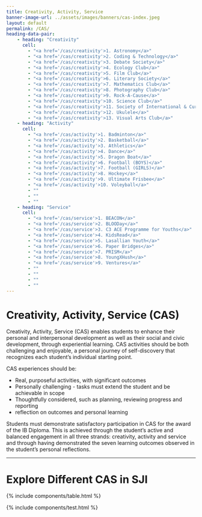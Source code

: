 ```yaml
---
title: Creativity, Activity, Service
banner-image-url: ../assets/images/banners/cas-index.jpeg
layout: default
permalink: /CAS/
heading-data-pair:
    - heading: "Creativity"
      cell: 
        - "<a href='/cas/creativity'>1. Astronomy</a>"
        - "<a href='/cas/creativity'>2. Coding & Technology</a>"
        - "<a href='/cas/creativity'>3. Debate Society</a>"
        - "<a href='/cas/creativity'>4. Ecology Club</a>"
        - "<a href='/cas/creativity'>5. Film Club</a>"
        - "<a href='/cas/creativity'>6. Literary Society</a>"
        - "<a href='/cas/creativity'>7. Mathematics Club</a>"
        - "<a href='/cas/creativity'>8. Photography Club</a>"
        - "<a href='/cas/creativity'>9. Rock-A-Cause</a>"
        - "<a href='/cas/creativity'>10. Science Club</a>"
        - "<a href='/cas/creativity'>11. Society of International & Current Affairs (SICA)</a>"
        - "<a href='/cas/creativity'>12. Ukulele</a>"
        - "<a href='/cas/creativity'>13. Visual Arts Club</a>"
    - heading: "Activity"
      cell:
        - "<a href='/cas/activity'>1. Badminton</a>"
        - "<a href='/cas/activity'>2. Basketball</a>"
        - "<a href='/cas/activity'>3. Athletics</a>"
        - "<a href='/cas/activity'>4. Dance</a>"
        - "<a href='/cas/activity'>5. Dragon Boat</a>"
        - "<a href='/cas/activity'>6. Football (BOYS)</a>"
        - "<a href='/cas/activity'>7. Football (GIRLS)</a>"
        - "<a href='/cas/activity'>8. Hockey</a>"
        - "<a href='/cas/activity'>9. Ultimate Frisbee</a>"
        - "<a href='/cas/activity'>10. Voleyball</a>"
        - ""
        - ""
        - ""
    - heading: "Service"
      cell:
        - "<a href='/cas/service'>1. BEACON</a>"
        - "<a href='/cas/service'>2. BLOODay</a>"
        - "<a href='/cas/service'>3. C3 ACE Programme for Youths</a>"
        - "<a href='/cas/service'>4. KidsRead</a>"
        - "<a href='/cas/service'>5. Lasallian Youth</a>"
        - "<a href='/cas/service'>6. Paper Bridges</a>"
        - "<a href='/cas/service'>7. PRISM</a>"
        - "<a href='/cas/service'>8. YoungXHush</a>"
        - "<a href='/cas/service'>9. Ventures</a>"
        - ""
        - ""
        - ""
        - ""
---
```


# Creativity, Activity, Service (CAS)

Creativity, Activity, Service (CAS) enables students to enhance their personal and 
interpersonal development as well as their social and civic development, through experiential 
learning. CAS activities should be both challenging and enjoyable, a personal journey of 
self-discovery that recognizes each student’s individual starting point.

CAS experiences should be:
* Real, purposeful activities, with significant outcomes
* Personally challenging - tasks must extend the student and be achievable in scope
* Thoughtfully considered, such as planning, reviewing progress and reporting
* reflection on outcomes and personal learning

Students must demonstrate satisfactory participation in CAS for the award of the IB Diploma. 
This is achieved through the student’s active and balanced engagement in all three strands: 
creativity, activity and service and through having demonstrated the seven learning outcomes 
observed in the student’s personal reflections.

---

# Explore Different CAS in SJI

{% include components/table.html %}

{% include components/test.html %}